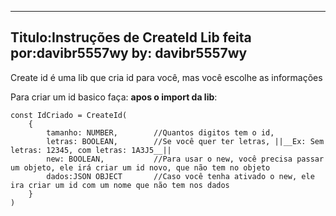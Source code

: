 ------------------------
Titulo:Instruções de CreateId
Lib feita por:davibr5557wy
by: davibr5557wy
------------------------

Create id é uma lib que cria id para você, mas você escolhe as informações

Para criar um id basico faça:
    **apos o import da lib**:

    const IdCriado = CreateId(
        {
            tamanho: NUMBER,        //Quantos digitos tem o id,
            letras: BOOLEAN,        //Se você quer ter letras, ||__Ex: Sem letras: 12345, com letras: 1A3J5__||
            new: BOOLEAN,           //Para usar o new, você precisa passar um objeto, ele irá criar um id novo, que não tem no objeto
            dados:JSON OBJECT       //Caso você tenha ativado o new, ele ira criar um id com um nome que não tem nos dados
        }
    )       

